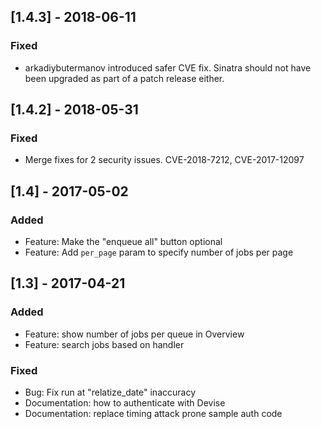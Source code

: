 ## [1.4.3] - 2018-06-11

### Fixed

  - arkadiybutermanov introduced safer CVE fix. Sinatra should not have been upgraded as part of a patch release either.

## [1.4.2] - 2018-05-31

### Fixed
  - Merge fixes for 2 security issues. CVE-2018-7212, CVE-2017-12097

## [1.4] - 2017-05-02

### Added
  - Feature: Make the "enqueue all" button optional
  - Feature: Add `per_page` param to specify number of jobs per page

## [1.3] - 2017-04-21

### Added
  - Feature: show number of jobs per queue in Overview
  - Feature: search jobs based on handler

### Fixed
  - Bug: Fix run at "relatize_date" inaccuracy
  - Documentation: how to authenticate with Devise
  - Documentation: replace timing attack prone sample auth code 

